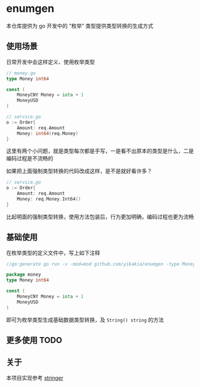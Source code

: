 # enumgen

本仓库提供为 go 开发中的 “枚举” 类型提供类型转换的生成方式

## 使用场景

日常开发中会这样定义、使用枚举类型

```go
// money.go
type Money int64 

const (
	MoneyCNY Money = iota + 1
	MoneyUSD
)

// service.go
o := Order{
	Amount: req.Amount
	Money: int64(req.Money)
}
```
这里有两个小问题，就是类型每次都是手写，一是看不出原本的类型是什么，二是编码过程是不流畅的

如果把上面强制类型转换的代码改成这样，是不是就好看许多？

```go
// service.go
o := Order{
	Amount: req.Amount
	Money: req.Money.Int64()
}
```
比起明面的强制类型转换，使用方法包装后，行为更加明确，编码过程也更为流畅

## 基础使用
在枚举类型的定义文件中，写上如下注释
```go
//go:generate go run -v -mod=mod github.com/yikakia/enumgen -type Money

package money
type Money int64

const (
	MoneyCNY Money = iota + 1
	MoneyUSD
)
```
即可为枚举类型生成基础数据类型转换，及 `String() string` 的方法

## 更多使用 TODO



## 关于
本项目实现参考 [stringer](https://golang.org/x/tools/cmd/stringer)